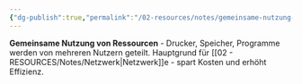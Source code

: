 ```yaml
---
{"dg-publish":true,"permalink":"/02-resources/notes/gemeinsame-nutzung-von-ressourcen/","tags":["informatik/netzwerk/vorteile","organisation/effizienz"],"noteIcon":"","updated":"2025-09-10T16:35:18.382+02:00"}
---
```



**Gemeinsame Nutzung von Ressourcen** - Drucker, Speicher, Programme werden von mehreren Nutzern geteilt.
Hauptgrund für [[02 - RESOURCES/Notes/Netzwerk\|Netzwerk]]e - spart Kosten und erhöht Effizienz.